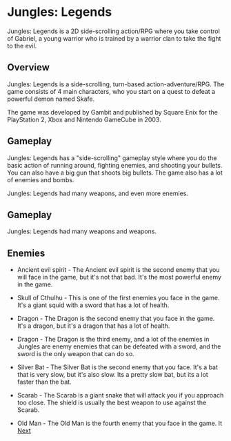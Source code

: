 # Jungles: Legends

Jungles: Legends is a 2D side-scrolling action/RPG where you take control of Gabriel, a young warrior who is trained by a warrior clan to take the fight to the evil.

## Overview

Jungles: Legends is a side-scrolling, turn-based action-adventure/RPG. The game consists of 4 main characters, who you start on a quest to defeat a powerful demon named Skafe.

The game was developed by Gambit and published by Square Enix for the PlayStation 2, Xbox and Nintendo GameCube in 2003.

## Gameplay

Jungles: Legends has a "side-scrolling" gameplay style where you do the basic action of running around, fighting enemies, and shooting your bullets. You can also have a big gun that shoots big bullets. The game also has a lot of enemies and bombs.

Jungles: Legends had many weapons, and even more enemies.

## Gameplay

Jungles: Legends had many weapons and weapons.

## Enemies

*   Ancient evil spirit - The Ancient evil spirit is the second enemy that you will face in the game, but it's not that bad. It's the most powerful enemy in the game.

*   Skull of Cthulhu - This is one of the first enemies you face in the game. It's a giant squid with a sword that has a lot of health.

*   Dragon - The Dragon is the second enemy that you face in the game. It's a dragon, but it's a dragon that has a lot of health.

*   Dragon - The Dragon is the third enemy, and a lot of the enemies in Jungles are enemy enemies that can be defeated with a sword, and the sword is the only weapon that can do so.

*   Silver Bat - The Silver Bat is the second enemy that you face. It's a bat that is very slow, but it's also slow. Its a pretty slow bat, but its a lot faster than the bat.

*   Scarab - The Scarab is a giant snake that will attack you if you approach too close. The shield is usually the best weapon to use against the Scarab.

*   Old Man - The Old Man is the fourth enemy that you face in the game. It
[Next](292.md)